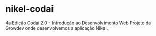 # nikel-codai
4a Edição Codaí 2.0 - Introdução ao Desenvolvimento Web Projeto da Growdev onde desenvolvemos a aplicação Nikel.

